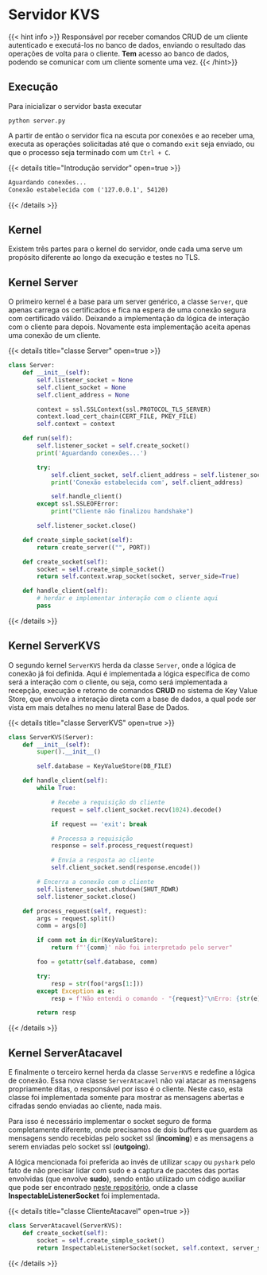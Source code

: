# Servidor KVS

{{< hint info >}}
Responsável por receber comandos CRUD de um cliente autenticado e executá-los no banco de dados, enviando o resultado das operações de volta para o cliente. **Tem** acesso ao banco de dados, podendo se comunicar com um cliente somente uma vez.
{{< /hint>}}

## Execução

Para inicializar o servidor basta executar

```shell
python server.py
```

A partir de então o servidor fica na escuta por conexões e ao receber uma, executa as operações solicitadas até que o comando `exit` seja enviado, ou que o processo seja terminado com um `Ctrl + C`.

{{< details title="Introdução servidor" open=true >}}

```txt
Aguardando conexões...
Conexão estabelecida com ('127.0.0.1', 54120)
```

{{< /details >}}

## Kernel

Existem três partes para o kernel do servidor, onde cada uma serve um propósito diferente ao longo da execução e testes no TLS.

## Kernel Server

O primeiro kernel é a base para um server genérico, a classe `Server`, que apenas carrega os certificados e fica na espera de uma conexão segura com certificado válido. Deixando a implementação da lógica de interação com o cliente para depois. Novamente esta implementação aceita apenas uma conexão de um cliente.

{{< details title="classe Server" open=true >}}

```py
class Server:
    def __init__(self):
        self.listener_socket = None
        self.client_socket = None
        self.client_address = None

        context = ssl.SSLContext(ssl.PROTOCOL_TLS_SERVER)
        context.load_cert_chain(CERT_FILE, PKEY_FILE)
        self.context = context

    def run(self):
        self.listener_socket = self.create_socket()
        print('Aguardando conexões...')

        try:
            self.client_socket, self.client_address = self.listener_socket.accept()
            print('Conexão estabelecida com', self.client_address)

            self.handle_client()
        except ssl.SSLEOFError:
            print("Cliente não finalizou handshake")

        self.listener_socket.close()

    def create_simple_socket(self):
        return create_server(("", PORT))

    def create_socket(self):
        socket = self.create_simple_socket()
        return self.context.wrap_socket(socket, server_side=True)

    def handle_client(self):
        # herdar e implementar interação com o cliente aqui
        pass
```

{{< /details >}}

## Kernel ServerKVS

O segundo kernel `ServerKVS` herda da classe `Server`, onde a lógica de conexão já foi definida. Aqui é implementada a lógica específica de como será a interação com o cliente, ou seja, como será implementada a recepção, execução e retorno de comandos **CRUD** no sistema de Key Value Store, que envolve a interação direta com a base de dados, a qual pode ser vista em mais detalhes no menu lateral Base de Dados.

{{< details title="classe ServerKVS" open=true >}}

```py
class ServerKVS(Server):
    def __init__(self):
        super().__init__()

        self.database = KeyValueStore(DB_FILE)

    def handle_client(self):
        while True:

            # Recebe a requisição do cliente
            request = self.client_socket.recv(1024).decode()

            if request == 'exit': break

            # Processa a requisição
            response = self.process_request(request)

            # Envia a resposta ao cliente
            self.client_socket.send(response.encode())

        # Encerra a conexão com o cliente
        self.listener_socket.shutdown(SHUT_RDWR)
        self.listener_socket.close()

    def process_request(self, request):
        args = request.split()
        comm = args[0]

        if comm not in dir(KeyValueStore):
            return f"'{comm}' não foi interpretado pelo server"

        foo = getattr(self.database, comm)

        try:
            resp = str(foo(*args[1:]))
        except Exception as e:
            resp = f'Não entendi o comando - "{request}"\nErro: {str(e)}'

        return resp
```

{{< /details >}}

## Kernel ServerAtacavel

E finalmente o terceiro kernel herda da classe `ServerKVS` e redefine a lógica de conexão. Essa nova classe `ServerAtacavel` não vai atacar as mensagens propriamente ditas, o responsável por isso é o cliente. Neste caso, esta classe foi implementada somente para mostrar as mensagens abertas e cifradas sendo enviadas ao cliente, nada mais.

Para isso é necessário implementar o socket seguro de forma completamente diferente, onde precisamos de dois buffers que guardem as mensagens sendo recebidas pelo socket ssl (**incoming**) e as mensagens a serem enviadas pelo socket ssl (**outgoing**).

A lógica mencionada foi preferida ao invés de utilizar `scapy` ou `pyshark` pelo fato de não precisar lidar com sudo e a captura de pacotes das portas envolvidas (que envolve **sudo**), sendo então utilizado um código auxiliar que pode ser encontrado [neste repositório](https://gitlab.com/fer22f/leilaloes/-/blob/main/inspectable/inspectable.py), onde a classe **InspectableListenerSocket** foi implementada.

{{< details title="classe ClienteAtacavel" open=true >}}

```py
class ServerAtacavel(ServerKVS):
    def create_socket(self):
        socket = self.create_simple_socket()
        return InspectableListenerSocket(socket, self.context, server_side=True)
```

{{< /details >}}
